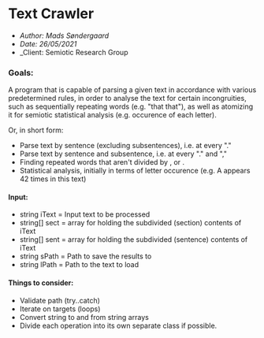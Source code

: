 ﻿# Text Crawler
- _Author: Mads Søndergaard_
- _Date: 26/05/2021_
- _Client: Semiotic Research Group

### Goals:
A program that is capable of parsing a given text in accordance with various predetermined rules, in order
to analyse the text for certain incongruities, such as sequentially repeating words (e.g. "that that"),
as well as atomizing it for semiotic statistical analysis (e.g. occurence of each letter).

Or, in short form:
- Parse text by sentence (excluding subsentences), i.e. at every "."
- Parse text by sentence and subsentence, i.e. at every "." and ","
- Finding repeated words that aren't divided by , or .
- Statistical analysis, initially in terms of letter occurence (e.g. A appears 42 times in this text)

#### Input:
- string iText = Input text to be processed
- string[] sect = array for holding the subdivided (section) contents of iText
- string[] sent = array for holding the subdivided (sentence) contents of iText
- string sPath = Path to save the results to
- string lPath = Path to the text to load

#### Things to consider:
- Validate path (try..catch)
- Iterate on targets (loops)
- Convert string to and from string arrays
- Divide each operation into its own separate class if possible.